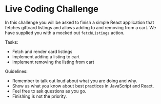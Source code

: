# Live Coding Challenge

In this challenge you will be asked to finish a simple React application that fetches giftcard listings and allows adding to and removing from a cart. We have supplied you with a mocked out `fetchListings` action.

Tasks:

- Fetch and render card listings
- Implement adding a listing to cart
- Implement removing the listing from cart

Guidelines:

- Remember to talk out loud about what you are doing and why.
- Show us what you know about best practices in JavaScript and React.
- Feel free to ask questions as you go.
- Finishing is not the priority.
